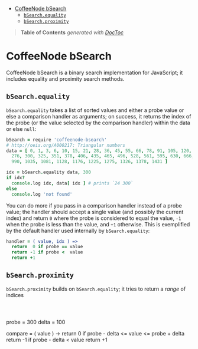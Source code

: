 

- [CoffeeNode bSearch](#coffeenode-bsearch)
	- [`bSearch.equality`](#bsearchequality)
	- [`bSearch.proximity`](#bsearchproximity)

> **Table of Contents**  *generated with [DocToc](http://doctoc.herokuapp.com/)*


# CoffeeNode bSearch

CoffeeNode bSearch is a binary search implementation for JavaScript; it includes equality and proximity
search methods.

## `bSearch.equality`

`bSearch.equality` takes a list of sorted values and either a probe value or else a comparison handler as
arguments; on success, it returns the index of the probe (or the value selected by the comparison handler)
within the data or else `null`:

````coffeescript
bSearch = require 'coffeenode-bsearch'
# http://oeis.org/A000217: Triangular numbers
data = [ 0, 1, 3, 6, 10, 15, 21, 28, 36, 45, 55, 66, 78, 91, 105, 120, 136, 153, 171, 190, 210, 231, 253,
  276, 300, 325, 351, 378, 406, 435, 465, 496, 528, 561, 595, 630, 666, 703, 741, 780, 820, 861, 903, 946,
  990, 1035, 1081, 1128, 1176, 1225, 1275, 1326, 1378, 1431 ]

idx = bSearch.equality data, 300
if idx?
  console.log idx, data[ idx ] # prints `24 300`
else
  console.log 'not found'
````

You can do more if you pass in a comparison handler instead of a probe value; the handler should accept
a single value (and possibly the current index) and return `0` where the probe is considered to equal the
value, `-1` when the probe is less than the value, and `+1` otherwise. This is exemplified by the default
handler used internally by `bSearch.equality`:

````coffeescript
handler = ( value, idx ) =>
  return  0 if probe == value
  return -1 if probe <  value
  return +1
````

## `bSearch.proximity`

`bSearch.proximity` builds on `bSearch.equality`; it tries to return a *range* of indices

````coffeescript
````

````coffeescript
````

````coffeescript
````



probe = 300
delta = 100

compare = ( value ) ->
  return  0 if probe - delta <= value <= probe + delta
  return -1 if probe - delta < value
  return +1

